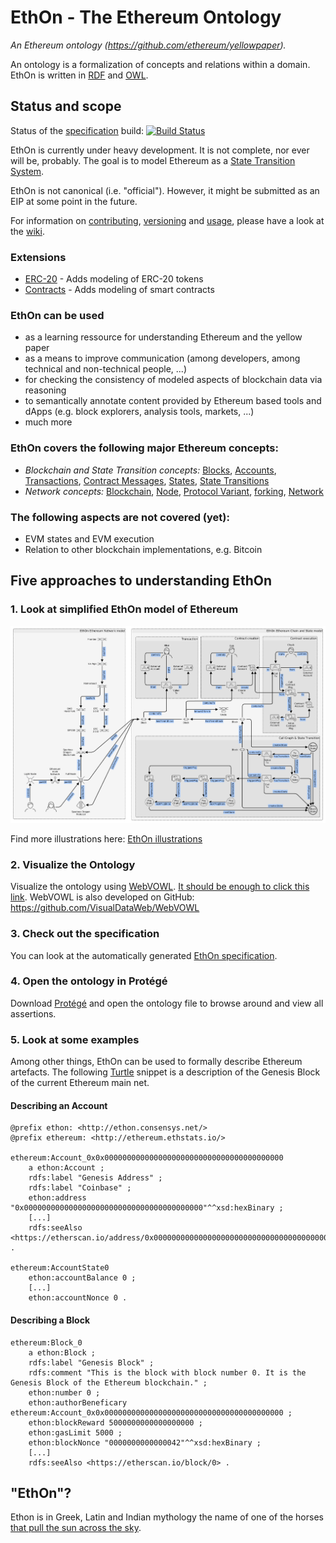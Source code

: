 # EthOn - The Ethereum Ontology
_An Ethereum ontology (https://github.com/ethereum/yellowpaper)._

An ontology is a formalization of concepts and relations within a domain.
EthOn is written in [RDF](https://de.wikipedia.org/wiki/Resource_Description_Framework) and [OWL](https://en.wikipedia.org/wiki/Web_Ontology_Language).

## Status and scope
Status of the [specification](http://ethon.consensys.net/) build: [![Build Status](https://travis-ci.org/ConsenSys/EthOnDocs.svg?branch=master)](https://travis-ci.org/ConsenSys/EthOnDocs)

EthOn is currently under heavy development. It is not complete, nor ever will be, probably. The goal is to model Ethereum 
as a [State Transition System](https://en.wikipedia.org/wiki/Transition_system).

EthOn is not canonical (i.e. "official"). However, it might be submitted as an EIP at some point in the future.

For information on [contributing](https://github.com/ConsenSys/EthOn/wiki/How-to-contribute-to-EthOn), [versioning](https://github.com/ConsenSys/EthOn/wiki/Versioning-system) and [usage](https://github.com/ConsenSys/EthOn/wiki/Usage), please have a look at the [wiki](https://github.com/ConsenSys/EthOn/wiki).

### Extensions
* [ERC-20](ERC20) - Adds modeling of ERC-20 tokens
* [Contracts](Contracts) - Adds modeling of smart contracts

### EthOn can be used
* as a learning ressource for understanding Ethereum and the yellow paper
* as a means to improve communication (among developers, among technical and non-technical people, ...)
* for checking the consistency of modeled aspects of blockchain data via reasoning
* to semantically annotate content provided by Ethereum based tools and dApps (e.g. block explorers, analysis tools, markets, ...)
* much more

### EthOn covers the following major Ethereum concepts:
* _Blockchain and State Transition concepts:_ [Blocks](http://ethon.consensys.net/Block), [Accounts](http://ethon.consensys.net/Account), [Transactions](http://ethon.consensys.net/Tx), [Contract Messages](http://ethon.consensys.net/ContractMessage), [States](http://ethon.consensys.net/WorldState), 
[State Transitions](http://ethon.consensys.net/StateTransition)
* _Network concepts:_ [Blockchain](http://ethon.consensys.net/Blockchain), [Node](http://ethon.consensys.net/Node), [Protocol Variant](http://ethon.consensys.net/ProtocolVariant), [forking](http://ethon.consensys.net/hasFork), [Network](http://ethon.consensys.net/Network)

### The following aspects are not covered (yet):
* EVM states and EVM execution
* Relation to other blockchain implementations, e.g. Bitcoin

## Five approaches to understanding EthOn
### 1. Look at simplified EthOn model of Ethereum
![EthOn model](doc_resources/img/EthOn_overview.png)

Find more illustrations here: [EthOn illustrations](EthOn_illustrations.md)

### 2. Visualize the Ontology
Visualize the ontology using [WebVOWL](http://vowl.visualdataweb.org/webvowl/).
[It should be enough to click this link](http://visualdataweb.de/webvowl/#iri=http://ethon.consensys.net/EthOn.ttl). 
WebVOWL is also developed on GitHub: https://github.com/VisualDataWeb/WebVOWL

### 3. Check out the specification
You can look at the automatically generated [EthOn specification](https://consensys.github.io/EthOn/EthOn_spec.html).

### 4. Open the ontology in Protégé
Download [Protégé](http://protege.stanford.edu/) and open the ontology file to browse around and view all assertions.

### 5. Look at some examples
Among other things, EthOn can be used to formally describe Ethereum artefacts. 
The following [Turtle](https://www.w3.org/TR/turtle/) snippet is a description of the Genesis Block of the current Ethereum main net.
#### Describing an Account
    @prefix ethon: <http://ethon.consensys.net/>
    @prefix ethereum: <http://ethereum.ethstats.io/>
    
    ethereum:Account_0x0x0000000000000000000000000000000000000000
        a ethon:Account ;
        rdfs:label "Genesis Address" ;
        rdfs:label "Coinbase" ;
        ethon:address "0x0000000000000000000000000000000000000000"^^xsd:hexBinary ;
        [...]
        rdfs:seeAlso <https://etherscan.io/address/0x0000000000000000000000000000000000000000> .
    
    ethereum:AccountState0
        ethon:accountBalance 0 ;
        [...]
        ethon:accountNonce 0 .
        

#### Describing a Block

    ethereum:Block_0
        a ethon:Block ;
        rdfs:label "Genesis Block" ;
        rdfs:comment "This is the block with block number 0. It is the Genesis Block of the Ethereum blockchain." ;
        ethon:number 0 ;
        ethon:authorBeneficary ethereum:Account_0x0x0000000000000000000000000000000000000000 ;
        ethon:blockReward 5000000000000000000 ;
        ethon:gasLimit 5000 ;
        ethon:blockNonce "0000000000000042"^^xsd:hexBinary ;
        [...]
        rdfs:seeAlso <https://etherscan.io/block/0> .

## "EthOn"?
Ethon is in Greek, Latin and Indian mythology the name of one of the horses [that pull the sun across the sky](https://books.google.de/books?id=mvLBAgAAQBAJ&pg=PA121&hl=en&q=ethon&f=false#v=snippet&q=ethon&f=false).
